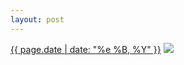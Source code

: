 ```yaml
---
layout: post
---
```


<p>
  <time><a href="/165">{{ page.date | date: "%e %B, %Y" }}</a></time>
  <a href="/165"><img src="{{ site.assets_url }}/165-640.jpg" srcset="{{ site.assets_url }}/165-1280.jpg 1280w, {{ site.assets_url }}/165-960.jpg 960w, {{ site.assets_url }}/165-640.jpg 640w, {{ site.assets_url }}/165-320.jpg 320w" sizes="(min-width: 700px) 50vw, calc(100vw - 2rem)" /></a>
</p>

